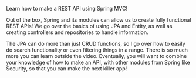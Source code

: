 Learn how to make a REST API using Spring MVC!

Out of the box, Spring and its modules can allow us to create fully functional REST APIs!
We go over the basics of using JPA and Entity, as well as creating controllers and repositories
to handle information. 

The JPA can do more than just CRUD functions, so I go over how to easily do search functionality
or even filtering things in a range. There is so much more you can learn outside the video. 
Eventually, you will want to combine your knowledge of how to make an API, with other modules
from Spring like Security, so that you can make the next killer app!
